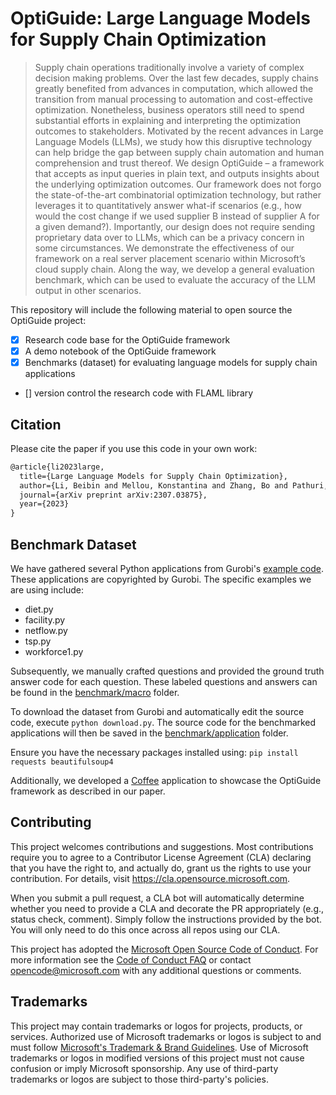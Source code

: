 # OptiGuide: Large Language Models for Supply Chain Optimization

> Supply chain operations traditionally involve a variety of complex decision making problems. Over the last few decades, supply chains greatly benefited from advances in computation, which allowed the transition from manual processing to automation and cost-effective optimization. Nonetheless, business operators still need to spend substantial efforts in explaining and interpreting the optimization outcomes to stakeholders. Motivated by the recent advances in Large Language Models (LLMs), we study how this disruptive technology can help bridge the gap between supply chain automation and human comprehension and trust thereof. We design OptiGuide – a framework that accepts as input queries in plain text, and outputs insights about the underlying optimization outcomes. Our framework does not forgo the state-of-the-art combinatorial optimization technology, but rather leverages it to quantitatively answer what-if scenarios (e.g., how would the cost change if we used supplier B instead of supplier A for a given demand?). Importantly, our design does not require sending proprietary data over to LLMs, which can be a privacy concern in some circumstances. We demonstrate the effectiveness of our framework on a real server placement scenario within Microsoft’s cloud supply chain. Along the way, we develop a general evaluation benchmark, which can be used to evaluate the accuracy of the LLM output in other scenarios.


This repository will include the following material to open source the OptiGuide project:
- [x] Research code base for the OptiGuide framework
- [x] A demo notebook of the OptiGuide framework
- [x] Benchmarks (dataset) for evaluating language models for supply chain applications
- [] version control the research code with FLAML library


## Citation
Please cite the paper if you use this code in your own work:
```latex
@article{li2023large,
  title={Large Language Models for Supply Chain Optimization},
  author={Li, Beibin and Mellou, Konstantina and Zhang, Bo and Pathuri, Jeevan and Menache, Ishai},
  journal={arXiv preprint arXiv:2307.03875},
  year={2023}
}
```

## Benchmark Dataset
We have gathered several Python applications from Gurobi's [example code](https://www.gurobi.com/documentation/current/examples/python_examples.html). These applications are copyrighted by Gurobi. The specific examples we are using include:
- diet.py
- facility.py
- netflow.py
- tsp.py
- workforce1.py

Subsequently, we manually crafted questions and provided the ground truth answer code for each question. These labeled questions and answers can be found in the [benchmark/macro](benchmark/macro/) folder.

To download the dataset from Gurobi and automatically edit the source code, execute `python download.py`. The source code for the benchmarked applications will then be saved in the [benchmark/application](benchmark/application/) folder.

Ensure you have the necessary packages installed using:
`pip install requests beautifulsoup4`

Additionally, we developed a [Coffee](benchmark/application/coffee.py) application to showcase the OptiGuide framework as described in our paper.



## Contributing

This project welcomes contributions and suggestions.  Most contributions require you to agree to a
Contributor License Agreement (CLA) declaring that you have the right to, and actually do, grant us
the rights to use your contribution. For details, visit https://cla.opensource.microsoft.com.

When you submit a pull request, a CLA bot will automatically determine whether you need to provide
a CLA and decorate the PR appropriately (e.g., status check, comment). Simply follow the instructions
provided by the bot. You will only need to do this once across all repos using our CLA.

This project has adopted the [Microsoft Open Source Code of Conduct](https://opensource.microsoft.com/codeofconduct/).
For more information see the [Code of Conduct FAQ](https://opensource.microsoft.com/codeofconduct/faq/) or
contact [opencode@microsoft.com](mailto:opencode@microsoft.com) with any additional questions or comments.

## Trademarks

This project may contain trademarks or logos for projects, products, or services. Authorized use of Microsoft
trademarks or logos is subject to and must follow
[Microsoft's Trademark & Brand Guidelines](https://www.microsoft.com/en-us/legal/intellectualproperty/trademarks/usage/general).
Use of Microsoft trademarks or logos in modified versions of this project must not cause confusion or imply Microsoft sponsorship.
Any use of third-party trademarks or logos are subject to those third-party's policies.
